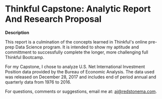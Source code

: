 # Thinkful Capstone: Analytic Report And Research Proposal

**Description**

This report is a culmination of the concepts learned in Thinkful's online pre-prep Data Science program.  It is intended to show my aptitude and committment to successfully complete the longer, more challenging full Thinkful Bootcamp.

For my Capstone, I chose to analyze U.S. Net International Investment Position data provided by the Bureau of Economic Analysis.  The data used was released on December 28, 2017 and includes end of period annual and quarterly data from 1976 to 2016.

For questions, comments or suggestions, email me at: aj@redstonema.com.
